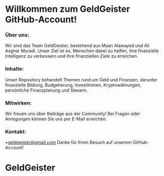  # Willkommen zum GeldGeister GitHub-Account!

### Über uns:
Wir sind das Team GeldGeister, bestehend aus Maan Alawayed und Ali Asghar Muradi. Unser Ziel ist es, Menschen dabei zu helfen, ihre finanzielle Intelligenz zu verbessern und ihre finanziellen Ziele zu erreichen.

### Inhalte:
Unser Repository behandelt Themen rund um Geld und Finanzen, darunter finanzielle Bildung, Budgetierung, Investitionen, Kryptowährungen, persönliche Finanzplanung und Steuern.

### Mitwirken:
Wir freuen uns über Beiträge aus der Community! Bei Fragen oder Anregungen können Sie uns per E-Mail erreichen.

### Kontakt: 
•geldgeister@gmail.com
Danke für Ihren Besuch auf unserem GitHub-Account!

# GeldGeister
